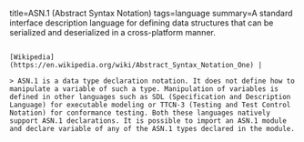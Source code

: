 title=ASN.1 (Abstract Syntax Notation)
tags=language
summary=A standard interface description language for defining data structures that can be serialized and deserialized in a cross-platform manner.
~~~~~~

[Wikipedia](https://en.wikipedia.org/wiki/Abstract_Syntax_Notation_One) | 

> ASN.1 is a data type declaration notation. It does not define how to manipulate a variable of such a type. Manipulation of variables is defined in other languages such as SDL (Specification and Description Language) for executable modeling or TTCN-3 (Testing and Test Control Notation) for conformance testing. Both these languages natively support ASN.1 declarations. It is possible to import an ASN.1 module and declare variable of any of the ASN.1 types declared in the module.

